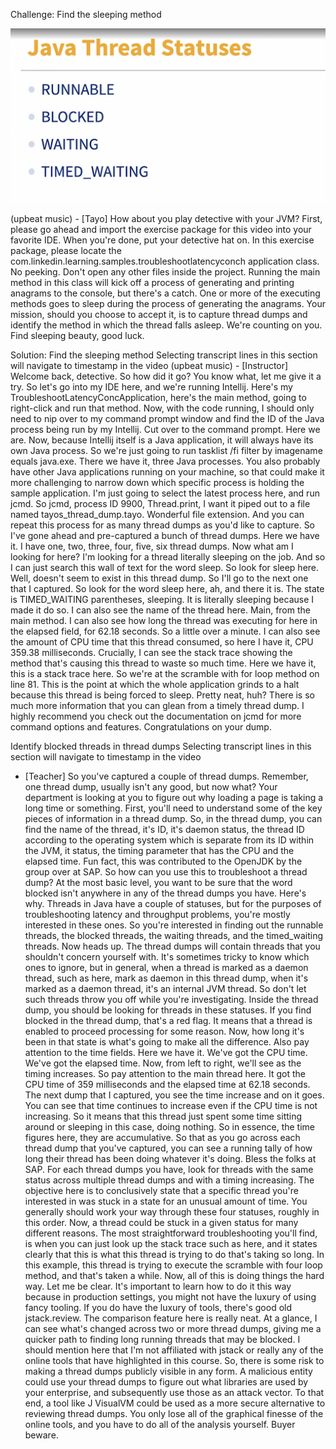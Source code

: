 Challenge: Find the sleeping method



![img_8.png](img_8.png)

(upbeat music) - [Tayo] How about you play detective with your JVM? First, please go ahead and import the exercise package for this video into your favorite IDE. When you're done, put your detective hat on. In this exercise package, please locate the com.linkedin.learning.samples.troubleshootlatencyconch application class. No peeking. Don't open any other files inside the project. Running the main method in this class will kick off a process of generating and printing anagrams to the console, but there's a catch. One or more of the executing methods goes to sleep during the process of generating the anagrams. Your mission, should you choose to accept it, is to capture thread dumps and identify the method in which the thread falls asleep. We're counting on you. Find sleeping beauty, good luck.


Solution: Find the sleeping method
Selecting transcript lines in this section will navigate to timestamp in the video
(upbeat music) - [Instructor] Welcome back, detective. So how did it go? You know what, let me give it a try. So let's go into my IDE here, and we're running Intellij. Here's my TroubleshootLatencyConcApplication, here's the main method, going to right-click and run that method. Now, with the code running, I should only need to nip over to my command prompt window and find the ID of the Java process being run by my Intellij. Cut over to the command prompt. Here we are. Now, because Intellij itself is a Java application, it will always have its own Java process. So we're just going to run tasklist /fi filter by imagename equals java.exe. There we have it, three Java processes. You also probably have other Java applications running on your machine, so that could make it more challenging to narrow down which specific process is holding the sample application. I'm just going to select the latest process here, and run jcmd. So jcmd, process ID 9900, Thread.print, I want it piped out to a file named tayos_thread_dump.tayo. Wonderful file extension. And you can repeat this process for as many thread dumps as you'd like to capture. So I've gone ahead and pre-captured a bunch of thread dumps. Here we have it. I have one, two, three, four, five, six thread dumps. Now what am I looking for here? I'm looking for a thread literally sleeping on the job. And so I can just search this wall of text for the word sleep. So look for sleep here. Well, doesn't seem to exist in this thread dump. So I'll go to the next one that I captured. So look for the word sleep here, ah, and there it is. The state is TIMED_WAITING parentheses, sleeping. It is literally sleeping because I made it do so. I can also see the name of the thread here. Main, from the main method. I can also see how long the thread was executing for here in the elapsed field, for 62.18 seconds. So a little over a minute. I can also see the amount of CPU time that this thread consumed, so here I have it, CPU 359.38 milliseconds. Crucially, I can see the stack trace showing the method that's causing this thread to waste so much time. Here we have it, this is a stack trace here. So we're at the scramble with for loop method on line 81. This is the point at which the whole application grinds to a halt because this thread is being forced to sleep. Pretty neat, huh? There is so much more information that you can glean from a timely thread dump. I highly recommend you check out the documentation on jcmd for more command options and features. Congratulations on your dump.


Identify blocked threads in thread dumps
Selecting transcript lines in this section will navigate to timestamp in the video
- [Teacher] So you've captured a couple of thread dumps. Remember, one thread dump, usually isn't any good, but now what? Your department is looking at you to figure out why loading a page is taking a long time or something. First, you'll need to understand some of the key pieces of information in a thread dump. So, in the thread dump, you can find the name of the thread, it's ID, it's daemon status, the thread ID according to the operating system which is separate from its ID within the JVM, it status, the timing parameter that has the CPU and the elapsed time. Fun fact, this was contributed to the OpenJDK by the group over at SAP. So how can you use this to troubleshoot a thread dump? At the most basic level, you want to be sure that the word blocked isn't anywhere in any of the thread dumps you have. Here's why. Threads in Java have a couple of statuses, but for the purposes of troubleshooting latency and throughput problems, you're mostly interested in these ones. So you're interested in finding out the runnable threads, the blocked threads, the waiting threads, and the timed_waiting threads. Now heads up. The thread dumps will contain threads that you shouldn't concern yourself with. It's sometimes tricky to know which ones to ignore, but in general, when a thread is marked as a daemon thread, such as here, mark as daemon in this thread dump, when it's marked as a daemon thread, it's an internal JVM thread. So don't let such threads throw you off while you're investigating. Inside the thread dump, you should be looking for threads in these statuses. If you find blocked in the thread dump, that's a red flag. It means that a thread is enabled to proceed processing for some reason. Now, how long it's been in that state is what's going to make all the difference. Also pay attention to the time fields. Here we have it. We've got the CPU time. We've got the elapsed time. Now, from left to right, we'll see as the timing increases. So pay attention to the main thread here. It got the CPU time of 359 milliseconds and the elapsed time at 62.18 seconds. The next dump that I captured, you see the time increase and on it goes. You can see that time continues to increase even if the CPU time is not increasing. So it means that this thread just spent some time sitting around or sleeping in this case, doing nothing. So in essence, the time figures here, they are accumulative. So that as you go across each thread dump that you've captured, you can see a running tally of how long their thread has been doing whatever it's doing. Bless the folks at SAP. For each thread dumps you have, look for threads with the same status across multiple thread dumps and with a timing increasing. The objective here is to conclusively state that a specific thread you're interested in was stuck in a state for an unusual amount of time. You generally should work your way through these four statuses, roughly in this order. Now, a thread could be stuck in a given status for many different reasons. The most straightforward troubleshooting you'll find, is when you can just look up the stack trace such as here, and it states clearly that this is what this thread is trying to do that's taking so long. In this example, this thread is trying to execute the scramble with four loop method, and that's taken a while. Now, all of this is doing things the hard way. Let me be clear. It's important to learn how to do it this way because in production settings, you might not have the luxury of using fancy tooling. If you do have the luxury of tools, there's good old jstack.review. The comparison feature here is really neat. At a glance, I can see what's changed across two or more thread dumps, giving me a quicker path to finding long running threads that may be blocked. I should mention here that I'm not affiliated with jstack or really any of the online tools that have highlighted in this course. So, there is some risk to making a thread dumps publicly visible in any form. A malicious entity could use your thread dumps to figure out what libraries are used by your enterprise, and subsequently use those as an attack vector. To that end, a tool like J VisualVM could be used as a more secure alternative to reviewing thread dumps. You only lose all of the graphical finesse of the online tools, and you have to do all of the analysis yourself. Buyer beware.